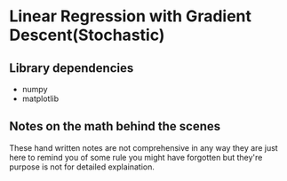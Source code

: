 # Linear Regression with Gradient Descent(Stochastic)

## Library dependencies
- numpy
- matplotlib

## Notes on the math behind the scenes
These hand written notes are not comprehensive in any way they are just here to remind you of some rule you might have forgotten but they're purpose is not for detailed explaination.


